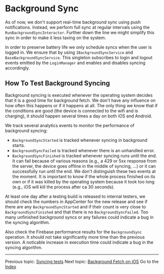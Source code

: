 Background Sync
===============

As of now, we don't support real-time background sync using push notifications. Instead, we perform full sync at regular intervals using the `RunBackgroundSyncInteractor`. Further down the line we might simplify this sync in order to make it less taxing on the system.

In order to preserve battery life we only schedule syncs when the user is logged in. We ensure that by using `IBackgroundSyncService` and `BaseBackgroundSyncService`. This singleton subscribes to login and logout events emitted by the `LoginManager` and enables and disables syncing accordingly.

## How To Test Background Syncing

Background syncing is executed whenever the operating system decides that it is a good time for background fetch. We don't have any influence on how often this happens or if it happens at all. The only thing we know that if the conditions are good (the device is connected to the wifi and is charging), it should happen several times a day on both iOS and Android.

We track several analytics events to monitor the performance of background syncing:
- `BackgroundSyncStarted` is tracked whenever syncing in background starts.
- `BackgroundSyncFailed` is tracked whenever there is an unhandled error.
- `BackgroundSyncFinished` is tracked whenever syncing runs until the end. It can fail because of various reasons (e.g., a 429 or 5xx response from the server, the device goes offline in the middle of syncing, ...) or it can successfully run until the end. We don't distinguish these two events at the moment. It is important to know if the whole process finished on its own or if it was killed by the operating system because it took too long (e.g., iOS will kill the process after ca 30 seconds).

At least one day after a testing build is released to internal testers, we should check the numbers in AppCenter for the new release and see if there are any `BackgroundSyncStarted` and if their count is very close to `BackgroundSyncFinished` and that there is no `BackgroundSyncFailed`. Too many unfinished background syncs or any failures could indicate a bug in the syncing algorithm.

Also check the Firebase performance results for the `BackgroundSync` operation. It should not take significantly more time than the previous version. A noticable increase in execution time could indicate a bug in the syncing algorithm.

---

Previous topic: [Syncing tests](tests.md)
Next topic: [Background Fetch on iOS](bg-fetch-ios.md)
Go to the [Index](index.md)
